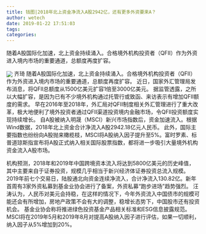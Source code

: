 ```yaml
---
title: 钱图|2018年北上资金净流入A股2942亿，还有更多外资要来A？
author: wetech
date: 2019-01-22 17:51:03
tags: 
categories: 
---
```

随着A股国际化加速，北上资金持续涌入。合格境外机构投资者（QFII）作为外资进入境内市场的重要通道，总额度再度扩容。
<!-- more -->
<img align="center" border="0" src="https://imgcdn.yicai.com/uppics/images/2019/01/f1f48ce86070cde71561cd6a247e7537.jpg" />
齐琦
随着A股国际化加速，北上资金持续涌入。合格境外机构投资者（QFII）作为外资进入境内市场的重要通道，总额度再度扩容。
近日，国家外汇管理局发布消息，将QFII总额度从1500亿美元扩容1倍至3000亿美元。
据监管透露，之所以大幅扩容，是因为已有不少境外机构通过托管行或致函、来访表示有增加QFII额度的需求。
早在2016年至2018年，外汇局对QFII制度相关外汇管理进行了重大改革，极大地便利了境外投资者通过QFII渠道投资境内金融市场，令QFII投资额度实现持续增长。
自A股被纳入明晟（MSCI）新兴市场指数后，资金加速流入。根据Wind数据，2018年北上资金合计净流入A股2942.18亿元人民币。
此外，国际主要指数也纷纷向A股抛来橄榄枝，MSCI将A股纳入因子提升至5%。富时罗素、标普道琼斯指宣布将A股正式纳入相关国际股票指数，都将进一步吸引大量境外机构资金流入A股市场。
 
 
机构预测，2018年和2019年中国跨境资本流入将达到5800亿美元的历史峰值，其中主要来自于证券投资，规模几乎相当于新兴经济体证券投资总流入规模。
2019年前七个交易日，陆股通北向资金连续净流入，合计净流入130.82亿。新年首周有3家外资私募到基金业协会进行了备案，外资私募“跑步进场”趋势强烈。
汪涛认为，人民币对美元会持稳，在这样的情况下，今年外资流入中国债市的规模可能还会有所增加，房地产政策不会有大的调整，稳增长态势下，中国股市还有投资机会。
基金业协会称将推进绿色投资基金产品相关标准和ESG信息披露规范。
MSCI将在2019年5月和2019年8月对提高A股纳入因子进行评估，如果一切顺利，纳入因子从5%增加到20%。
